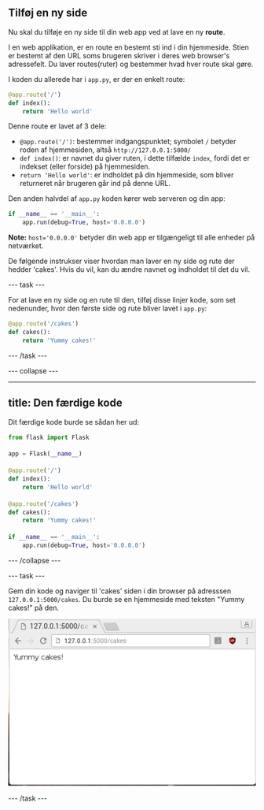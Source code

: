 ## Tilføj en ny side

Nu skal du tilføje en ny side til din web app ved at lave en ny **route**.

I en web applikation, er en route en bestemt sti ind i din hjemmeside. Stien er bestemt af den URL soms brugeren skriver i deres web browser's adressefelt. Du laver routes(ruter) og bestemmer hvad hver route skal gøre.

I koden du allerede har i  `app.py`, er der en enkelt route:

```python
@app.route('/')
def index():
    return 'Hello world'
```

Denne route er lavet af 3 dele:

- `@app.route('/')`: bestemmer indgangspunktet; symbolet `/` betyder roden af hjemmesiden, altså `http://127.0.0.1:5000/`
- `def index()`: er navnet du giver ruten, i dette tilfælde `index`, fordi det er indekset (eller forside) på hjemmesiden.
- `return 'Hello world'`: er indholdet på din hjemmeside, som bliver returneret når brugeren går ind på denne URL.

Den anden halvdel af  `app.py` koden kører web serveren og din app:

```python
if __name__ == '__main__':
    app.run(debug=True, host='0.0.0.0')
```

**Note:** `host='0.0.0.0'` betyder din web app er tilgængeligt til alle enheder på netværket.

De følgende instrukser viser hvordan man laver en ny side og rute der hedder 'cakes'. Hvis du vil, kan du ændre navnet og indholdet til det du vil.

--- task ---

For at lave en ny side og en rute til den, tilføj disse linjer kode, som set nedenunder, hvor den første side og rute bliver lavet i `app.py`:

```python
@app.route('/cakes')
def cakes():
    return 'Yummy cakes!'
```

--- /task ---

--- collapse ---

---
title: Den færdige kode
---

Dit færdige kode burde se sådan her ud:

```python
from flask import Flask

app = Flask(__name__)

@app.route('/')
def index():
    return 'Hello world'

@app.route('/cakes')
def cakes():
    return 'Yummy cakes!'

if __name__ == '__main__':
    app.run(debug=True, host='0.0.0.0')
```

--- /collapse ---

--- task ---

Gem din kode og naviger til 'cakes' siden i din browser på adresssen `127.0.0.1:5000/cakes`. Du burde se en hjemmeside med teksten "Yummy cakes!" på den.

![Yummy Cakes](images/flask-cakes.png)

--- /task ---
